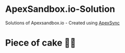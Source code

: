 # ApexSandbox.io-Solution
Solutions of Apexsandbox.io - Created using [ApexSync](https://github.com/Sarsewar/ApexSync)
<h1>Piece of cake 🍰🍰</h1>

